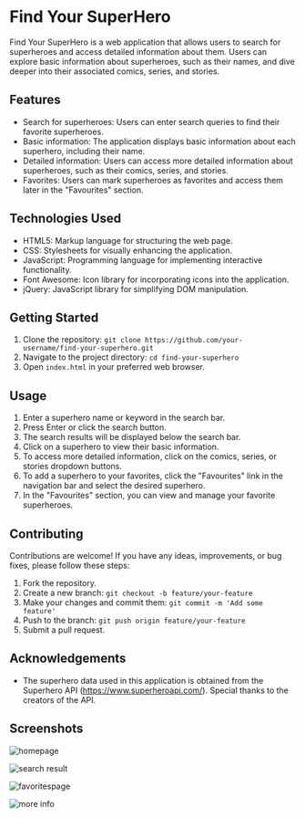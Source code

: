 
# Find Your SuperHero

Find Your SuperHero is a web application that allows users to search for superheroes and access detailed information about them. Users can explore basic information about superheroes, such as their names, and dive deeper into their associated comics, series, and stories.

## Features

- Search for superheroes: Users can enter search queries to find their favorite superheroes.
- Basic information: The application displays basic information about each superhero, including their name.
- Detailed information: Users can access more detailed information about superheroes, such as their comics, series, and stories.
- Favorites: Users can mark superheroes as favorites and access them later in the "Favourites" section.

## Technologies Used

- HTML5: Markup language for structuring the web page.
- CSS: Stylesheets for visually enhancing the application.
- JavaScript: Programming language for implementing interactive functionality.
- Font Awesome: Icon library for incorporating icons into the application.
- jQuery: JavaScript library for simplifying DOM manipulation.

## Getting Started

1. Clone the repository: `git clone https://github.com/your-username/find-your-superhero.git`
2. Navigate to the project directory: `cd find-your-superhero`
3. Open `index.html` in your preferred web browser.

## Usage

1. Enter a superhero name or keyword in the search bar.
2. Press Enter or click the search button.
3. The search results will be displayed below the search bar.
4. Click on a superhero to view their basic information.
5. To access more detailed information, click on the comics, series, or stories dropdown buttons.
6. To add a superhero to your favorites, click the "Favourites" link in the navigation bar and select the desired superhero.
7. In the "Favourites" section, you can view and manage your favorite superheroes.

## Contributing

Contributions are welcome! If you have any ideas, improvements, or bug fixes, please follow these steps:

1. Fork the repository.
2. Create a new branch: `git checkout -b feature/your-feature`
3. Make your changes and commit them: `git commit -m 'Add some feature'`
4. Push to the branch: `git push origin feature/your-feature`
5. Submit a pull request.


## Acknowledgements

- The superhero data used in this application is obtained from the Superhero API (https://www.superheroapi.com/). Special thanks to the creators of the API.

## Screenshots

![homepage](https://github.com/pyogi37/superhero-hunter/assets/88927018/df81e493-6dbb-4ac7-88d1-c503ba94cbb1)

![search result](https://github.com/pyogi37/superhero-hunter/assets/88927018/44f2af7a-dcb3-43a8-b3b2-9bb16c997ba5)



![favoritespage](https://github.com/pyogi37/superhero-hunter/assets/88927018/99af9fd1-8d5d-4303-a16b-d22d0d9ccd94)



![more info](https://github.com/pyogi37/superhero-hunter/assets/88927018/ec9de61d-6fe9-48ff-94df-8acd4fed0f61)






